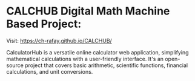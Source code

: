 # CALCHUB Digital Math Machine Based Project:

Visit: https://ch-rafay.github.io/CALCHUB/

CalculatorHub is a versatile online calculator web application, simplifying mathematical calculations with a user-friendly interface. It's an open-source project that covers basic arithmetic, scientific functions, financial calculations, and unit conversions.

